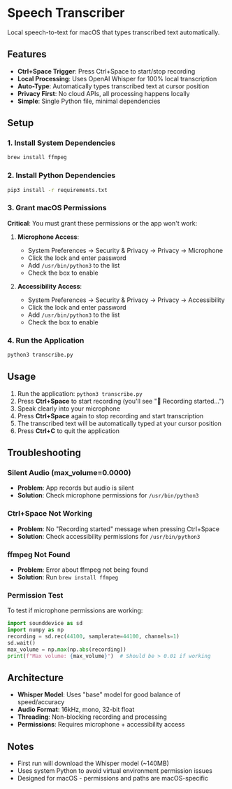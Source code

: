 # Speech Transcriber

Local speech-to-text for macOS that types transcribed text automatically.

## Features

- **Ctrl+Space Trigger**: Press Ctrl+Space to start/stop recording
- **Local Processing**: Uses OpenAI Whisper for 100% local transcription
- **Auto-Type**: Automatically types transcribed text at cursor position
- **Privacy First**: No cloud APIs, all processing happens locally
- **Simple**: Single Python file, minimal dependencies

## Setup

### 1. Install System Dependencies
```bash
brew install ffmpeg
```

### 2. Install Python Dependencies
```bash
pip3 install -r requirements.txt
```

### 3. Grant macOS Permissions

**Critical**: You must grant these permissions or the app won't work:

1. **Microphone Access**:
   - System Preferences → Security & Privacy → Privacy → Microphone
   - Click the lock and enter password
   - Add `/usr/bin/python3` to the list
   - Check the box to enable

2. **Accessibility Access**:
   - System Preferences → Security & Privacy → Privacy → Accessibility
   - Click the lock and enter password
   - Add `/usr/bin/python3` to the list
   - Check the box to enable

### 4. Run the Application
```bash
python3 transcribe.py
```

## Usage

1. Run the application: `python3 transcribe.py`
2. Press **Ctrl+Space** to start recording (you'll see "🎤 Recording started...")
3. Speak clearly into your microphone
4. Press **Ctrl+Space** again to stop recording and start transcription
5. The transcribed text will be automatically typed at your cursor position
6. Press **Ctrl+C** to quit the application

## Troubleshooting

### Silent Audio (max_volume=0.0000)
- **Problem**: App records but audio is silent
- **Solution**: Check microphone permissions for `/usr/bin/python3`

### Ctrl+Space Not Working
- **Problem**: No "Recording started" message when pressing Ctrl+Space
- **Solution**: Check accessibility permissions for `/usr/bin/python3`

### ffmpeg Not Found
- **Problem**: Error about ffmpeg not being found
- **Solution**: Run `brew install ffmpeg`

### Permission Test
To test if microphone permissions are working:
```python
import sounddevice as sd
import numpy as np
recording = sd.rec(44100, samplerate=44100, channels=1)
sd.wait()
max_volume = np.max(np.abs(recording))
print(f"Max volume: {max_volume}")  # Should be > 0.01 if working
```

## Architecture

- **Whisper Model**: Uses "base" model for good balance of speed/accuracy
- **Audio Format**: 16kHz, mono, 32-bit float
- **Threading**: Non-blocking recording and processing
- **Permissions**: Requires microphone + accessibility access

## Notes

- First run will download the Whisper model (~140MB)
- Uses system Python to avoid virtual environment permission issues
- Designed for macOS - permissions and paths are macOS-specific